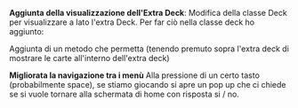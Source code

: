 **Aggiunta della visualizzazione dell'Extra Deck**: Modifica della classe Deck per visualizzare a lato l'extra Deck.
Per far ciò nella classe deck ho aggiunto:

Aggiunta di un metodo che permetta (tenendo premuto sopra l'extra deck di mostrare le carte all'interno dell'extra deck)

**Migliorata la navigazione tra i menù** Alla pressione di un certo tasto (probabilmente space), se stiamo giocando si apre un pop up che ci chiede se si vuole tornare alla schermata di home con risposta si / no.